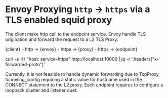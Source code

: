 # Envoy Proxying `http` -> `https` via a TLS enabled squid proxy

The client make http call to the endpoint service. Envoy handle TLS origination and forward the request to a L2 TLS Proxy.

{client} - http -> {envoy} - https -> {proxy} - https -> {endpoint}

curl -s -H "host: service-https" http://localhost:10000  | jq -r '.headers["x-forwarded-proto"]'

Currently, it is not feasible to handle dynamic forwarding due to TcpProxy tunneling_config requiring a static value for hostname used in the CONNECT statement to the L2 proxy. Each endpoint requires to configure a loopback cluster and listener duet.